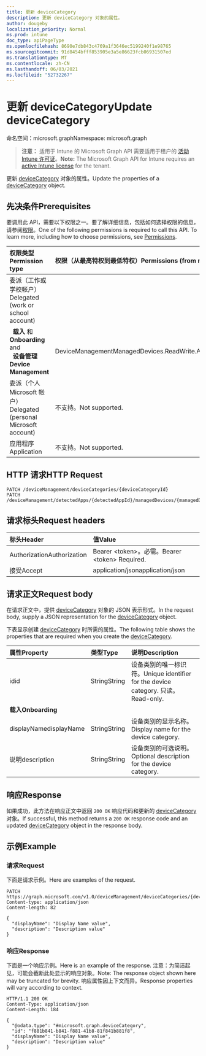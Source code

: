 ```yaml
---
title: 更新 deviceCategory
description: 更新 deviceCategory 对象的属性。
author: dougeby
localization_priority: Normal
ms.prod: intune
doc_type: apiPageType
ms.openlocfilehash: 8690e7db843c4769a1f3646ec5199240f1e98765
ms.sourcegitcommit: 91d8454bfff853905e3a5e86623fcb06931507ed
ms.translationtype: MT
ms.contentlocale: zh-CN
ms.lasthandoff: 06/03/2021
ms.locfileid: "52732267"
---
```

# <a name="update-devicecategory"></a><span data-ttu-id="3beef-103">更新 deviceCategory</span><span class="sxs-lookup"><span data-stu-id="3beef-103">Update deviceCategory</span></span>

<span data-ttu-id="3beef-104">命名空间：microsoft.graph</span><span class="sxs-lookup"><span data-stu-id="3beef-104">Namespace: microsoft.graph</span></span>

> <span data-ttu-id="3beef-105">**注意：** 适用于 Intune 的 Microsoft Graph API 需要适用于租户的 [活动 Intune 许可证](https://go.microsoft.com/fwlink/?linkid=839381)。</span><span class="sxs-lookup"><span data-stu-id="3beef-105">**Note:** The Microsoft Graph API for Intune requires an [active Intune license](https://go.microsoft.com/fwlink/?linkid=839381) for the tenant.</span></span>

<span data-ttu-id="3beef-106">更新 [deviceCategory](../resources/intune-shared-devicecategory.md) 对象的属性。</span><span class="sxs-lookup"><span data-stu-id="3beef-106">Update the properties of a [deviceCategory](../resources/intune-shared-devicecategory.md) object.</span></span>

## <a name="prerequisites"></a><span data-ttu-id="3beef-107">先决条件</span><span class="sxs-lookup"><span data-stu-id="3beef-107">Prerequisites</span></span>
<span data-ttu-id="3beef-p101">要调用此 API，需要以下权限之一。要了解详细信息，包括如何选择权限的信息，请参阅[权限](/graph/permissions-reference)。</span><span class="sxs-lookup"><span data-stu-id="3beef-p101">One of the following permissions is required to call this API. To learn more, including how to choose permissions, see [Permissions](/graph/permissions-reference).</span></span>

|<span data-ttu-id="3beef-110">权限类型</span><span class="sxs-lookup"><span data-stu-id="3beef-110">Permission type</span></span>|<span data-ttu-id="3beef-111">权限（从最高特权到最低特权）</span><span class="sxs-lookup"><span data-stu-id="3beef-111">Permissions (from most to least privileged)</span></span>|
|:---|:---|
|<span data-ttu-id="3beef-112">委派（工作或学校帐户）</span><span class="sxs-lookup"><span data-stu-id="3beef-112">Delegated (work or school account)</span></span>||
| <span data-ttu-id="3beef-113">&nbsp;&nbsp;**载入** 和</span><span class="sxs-lookup"><span data-stu-id="3beef-113">&nbsp; &nbsp; **Onboarding** and</span></span> <br> <span data-ttu-id="3beef-114">&nbsp;&nbsp;**设备管理**</span><span class="sxs-lookup"><span data-stu-id="3beef-114">&nbsp; &nbsp; **Device Management**</span></span>| <span data-ttu-id="3beef-115">DeviceManagementManagedDevices.ReadWrite.All</span><span class="sxs-lookup"><span data-stu-id="3beef-115">DeviceManagementManagedDevices.ReadWrite.All</span></span>|
|<span data-ttu-id="3beef-116">委派（个人 Microsoft 帐户）</span><span class="sxs-lookup"><span data-stu-id="3beef-116">Delegated (personal Microsoft account)</span></span>|<span data-ttu-id="3beef-117">不支持。</span><span class="sxs-lookup"><span data-stu-id="3beef-117">Not supported.</span></span>|
|<span data-ttu-id="3beef-118">应用程序</span><span class="sxs-lookup"><span data-stu-id="3beef-118">Application</span></span>|<span data-ttu-id="3beef-119">不支持。</span><span class="sxs-lookup"><span data-stu-id="3beef-119">Not supported.</span></span>|

## <a name="http-request"></a><span data-ttu-id="3beef-120">HTTP 请求</span><span class="sxs-lookup"><span data-stu-id="3beef-120">HTTP Request</span></span>
<!-- {
  "blockType": "ignored"
}
-->
``` http
PATCH /deviceManagement/deviceCategories/{deviceCategoryId}
PATCH /deviceManagement/detectedApps/{detectedAppId}/managedDevices/{managedDeviceId}/deviceCategory
```

## <a name="request-headers"></a><span data-ttu-id="3beef-121">请求标头</span><span class="sxs-lookup"><span data-stu-id="3beef-121">Request headers</span></span>
|<span data-ttu-id="3beef-122">标头</span><span class="sxs-lookup"><span data-stu-id="3beef-122">Header</span></span>|<span data-ttu-id="3beef-123">值</span><span class="sxs-lookup"><span data-stu-id="3beef-123">Value</span></span>|
|:---|:---|
|<span data-ttu-id="3beef-124">Authorization</span><span class="sxs-lookup"><span data-stu-id="3beef-124">Authorization</span></span>|<span data-ttu-id="3beef-125">Bearer &lt;token&gt;。必需。</span><span class="sxs-lookup"><span data-stu-id="3beef-125">Bearer &lt;token&gt; Required.</span></span>|
|<span data-ttu-id="3beef-126">接受</span><span class="sxs-lookup"><span data-stu-id="3beef-126">Accept</span></span>|<span data-ttu-id="3beef-127">application/json</span><span class="sxs-lookup"><span data-stu-id="3beef-127">application/json</span></span>|

## <a name="request-body"></a><span data-ttu-id="3beef-128">请求正文</span><span class="sxs-lookup"><span data-stu-id="3beef-128">Request body</span></span>
<span data-ttu-id="3beef-129">在请求正文中，提供 [deviceCategory](../resources/intune-shared-devicecategory.md) 对象的 JSON 表示形式。</span><span class="sxs-lookup"><span data-stu-id="3beef-129">In the request body, supply a JSON representation for the [deviceCategory](../resources/intune-shared-devicecategory.md) object.</span></span>

<span data-ttu-id="3beef-130">下表显示创建 [deviceCategory](../resources/intune-shared-devicecategory.md) 时所需的属性。</span><span class="sxs-lookup"><span data-stu-id="3beef-130">The following table shows the properties that are required when you create the [deviceCategory](../resources/intune-shared-devicecategory.md).</span></span>

|<span data-ttu-id="3beef-131">属性</span><span class="sxs-lookup"><span data-stu-id="3beef-131">Property</span></span>|<span data-ttu-id="3beef-132">类型</span><span class="sxs-lookup"><span data-stu-id="3beef-132">Type</span></span>|<span data-ttu-id="3beef-133">说明</span><span class="sxs-lookup"><span data-stu-id="3beef-133">Description</span></span>|
|:---|:---|:---|
|<span data-ttu-id="3beef-134">id</span><span class="sxs-lookup"><span data-stu-id="3beef-134">id</span></span>|<span data-ttu-id="3beef-135">String</span><span class="sxs-lookup"><span data-stu-id="3beef-135">String</span></span>|<span data-ttu-id="3beef-136">设备类别的唯一标识符。</span><span class="sxs-lookup"><span data-stu-id="3beef-136">Unique identifier for the device category.</span></span> <span data-ttu-id="3beef-137">只读。</span><span class="sxs-lookup"><span data-stu-id="3beef-137">Read-only.</span></span>|
|<span data-ttu-id="3beef-138">**载入**</span><span class="sxs-lookup"><span data-stu-id="3beef-138">**Onboarding**</span></span>|
|<span data-ttu-id="3beef-139">displayName</span><span class="sxs-lookup"><span data-stu-id="3beef-139">displayName</span></span>|<span data-ttu-id="3beef-140">String</span><span class="sxs-lookup"><span data-stu-id="3beef-140">String</span></span>|<span data-ttu-id="3beef-141">设备类别的显示名称。</span><span class="sxs-lookup"><span data-stu-id="3beef-141">Display name for the device category.</span></span>|
|<span data-ttu-id="3beef-142">说明</span><span class="sxs-lookup"><span data-stu-id="3beef-142">description</span></span>|<span data-ttu-id="3beef-143">String</span><span class="sxs-lookup"><span data-stu-id="3beef-143">String</span></span>|<span data-ttu-id="3beef-144">设备类别的可选说明。</span><span class="sxs-lookup"><span data-stu-id="3beef-144">Optional description for the device category.</span></span>|



## <a name="response"></a><span data-ttu-id="3beef-145">响应</span><span class="sxs-lookup"><span data-stu-id="3beef-145">Response</span></span>
<span data-ttu-id="3beef-146">如果成功，此方法在响应正文中返回 `200 OK` 响应代码和更新的 [deviceCategory](../resources/intune-shared-devicecategory.md) 对象。</span><span class="sxs-lookup"><span data-stu-id="3beef-146">If successful, this method returns a `200 OK` response code and an updated [deviceCategory](../resources/intune-shared-devicecategory.md) object in the response body.</span></span>

## <a name="example"></a><span data-ttu-id="3beef-147">示例</span><span class="sxs-lookup"><span data-stu-id="3beef-147">Example</span></span>
### <a name="request"></a><span data-ttu-id="3beef-148">请求</span><span class="sxs-lookup"><span data-stu-id="3beef-148">Request</span></span>
<span data-ttu-id="3beef-149">下面是请求示例。</span><span class="sxs-lookup"><span data-stu-id="3beef-149">Here are examples of the request.</span></span>
``` http
PATCH https://graph.microsoft.com/v1.0/deviceManagement/deviceCategories/{deviceCategoryId}
Content-type: application/json
Content-length: 82

{
  "displayName": "Display Name value",
  "description": "Description value"
}
```

### <a name="response"></a><span data-ttu-id="3beef-150">响应</span><span class="sxs-lookup"><span data-stu-id="3beef-150">Response</span></span>
<span data-ttu-id="3beef-151">下面是一个响应示例。</span><span class="sxs-lookup"><span data-stu-id="3beef-151">Here is an example of the response.</span></span> <span data-ttu-id="3beef-152">注意：为简洁起见，可能会截断此处显示的响应对象。</span><span class="sxs-lookup"><span data-stu-id="3beef-152">Note: The response object shown here may be truncated for brevity.</span></span> <span data-ttu-id="3beef-153">响应属性因上下文而异。</span><span class="sxs-lookup"><span data-stu-id="3beef-153">Response properties will vary according to context.</span></span>
``` http
HTTP/1.1 200 OK
Content-Type: application/json
Content-Length: 184

{
  "@odata.type": "#microsoft.graph.deviceCategory",
  "id": "f881b841-b841-f881-41b8-81f841b881f8",
  "displayName": "Display Name value",
  "description": "Description value"
}
```










